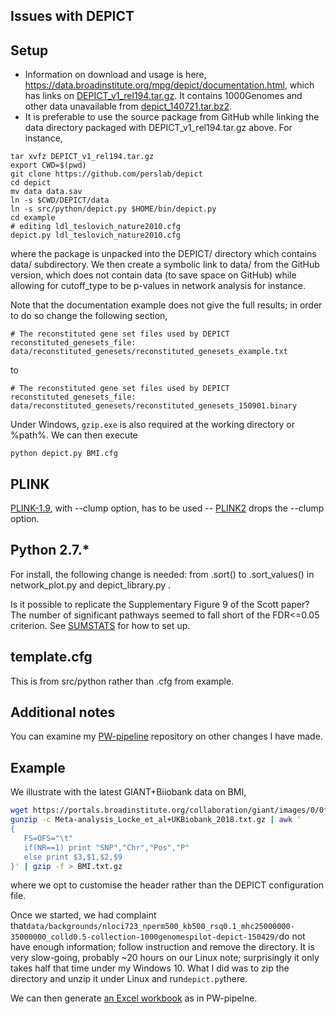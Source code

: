 ## Issues with DEPICT

## Setup

* Information on download and usage is here, https://data.broadinstitute.org/mpg/depict/documentation.html, which has links on [DEPICT_v1_rel194.tar.gz](https://data.broadinstitute.org/mpg/depict/depict_download/bundles/DEPICT_v1_rel194.tar.gz).
It contains 1000Genomes and other data unavailable from [depict_140721.tar.bz2](https://data.broadinstitute.org/mpg/depict/depict_140721.tar.bz2).
* It is preferable to use the source package from GitHub while linking the data directory packaged with DEPICT_v1_rel194.tar.gz above. For instance, 
```{bash}
tar xvfz DEPICT_v1_rel194.tar.gz
export CWD=$(pwd)
git clone https://github.com/perslab/depict
cd depict
mv data data.sav
ln -s $CWD/DEPICT/data
ln -s src/python/depict.py $HOME/bin/depict.py
cd example
# editing ldl_teslovich_nature2010.cfg
depict.py ldl_teslovich_nature2010.cfg
```
where the package is unpacked into the DEPICT/ directory which contains data/ subdirectory. We then create a symbolic link to data/ from the GitHub version, which does not contain data (to save space on GitHub) while allowing for cutoff_type to be p-values in network analysis for instance.

Note that the documentation example does not give the full results; in order to do so change the following section,
```
# The reconstituted gene set files used by DEPICT
reconstituted_genesets_file: data/reconstituted_genesets/reconstituted_genesets_example.txt
```
to
```
# The reconstituted gene set files used by DEPICT
reconstituted_genesets_file: data/reconstituted_genesets/reconstituted_genesets_150901.binary
```

Under Windows, `gzip.exe` is also required at the working directory or %path%. We can then execute
```
python depict.py BMI.cfg
```

## PLINK

[PLINK-1.9](https://www.cog-genomics.org/plink2/), with --clump option, has to be used -- [PLINK2](https://www.cog-genomics.org/plink/2.0/) drops the --clump option.

## Python 2.7.*

For install, the following change is needed: from .sort() to .sort_values() in network_plot.py and depict_library.py .

Is it possible to replicate the Supplementary Figure 9 of the Scott paper? The number of significant pathways seemed to fall short of the FDR<=0.05 criterion. See
[SUMSTATS](https://github.com/jinghuazhao/SUMSTATS) for how to set up.

## template.cfg

This is from src/python rather than .cfg from example.

## Additional notes

You can examine my [PW-pipeline](https://github.com/jinghuazhao/PW-pipeline) repository on other changes I have made.

## Example

We illustrate with the latest GIANT+Biiobank data on BMI,

```bash
wget https://portals.broadinstitute.org/collaboration/giant/images/0/0f/Meta-analysis_Locke_et_al%2BUKBiobank_2018.txt.gz
gunzip -c Meta-analysis_Locke_et_al+UKBiobank_2018.txt.gz | awk '
{
   FS=OFS="\t"
   if(NR==1) print "SNP","Chr","Pos","P"
   else print $3,$1,$2,$9
}' | gzip -f > BMI.txt.gz

```
where we opt to customise the header rather than the DEPICT configuration file.

Once we started, we had complaint that`data/backgrounds/nloci723_nperm500_kb500_rsq0.1_mhc25000000-35000000_colld0.5-collection-1000genomespilot-depict-150429/`do not have enough information; follow instruction and remove the directory. It is very slow-going, probably ~20 hours on our Linux note; surprisingly it only takes half that time under my Windows 10. What I did was to zip the directory and unzip it under Linux and run`depict.py`there.

We can then generate [an Excel workbook](BMI.xlsx) as in PW-pipelne.
